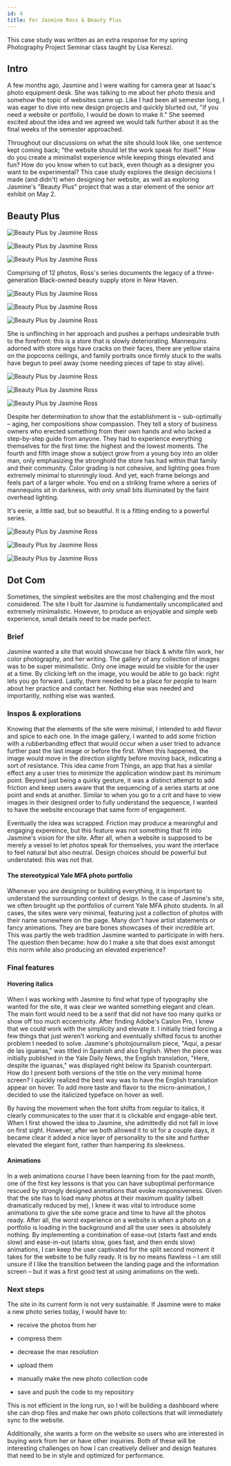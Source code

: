 ```yaml
---
id: 4
title: For Jasmine Ross & Beauty Plus
---
```


This case study was written as an extra response for my spring Photography Project Seminar class taught by Lisa Kereszi.

## Intro

A few months ago, Jasmine and I were waiting for camera gear at Isaac's photo equipment desk. She was talking to me about her photo thesis and somehow the topic of websites came up. Like I had been all semester long, I was eager to dive into new design projects and quickly blurted out, "if you need a website or portfolio, I would be down to make it." She seemed excited about the idea and we agreed we would talk further about it as the final weeks of the semester approached.

Throughout our discussions on what the site should look like, one sentence kept coming back; "the website should let the work speak for itself." How do you create a minimalist experience while keeping things elevated and fun? How do you know when to cut back, even though as a designer you want to be experimental? This case study explores the design decisions I made (and didn't) when designing her website, as well as exploring Jasmine's "Beauty Plus" project that was a star element of the senior art exhibit on May 2.

## Beauty Plus

![Beauty Plus by Jasmine Ross](/52/04/1.jpg)

![Beauty Plus by Jasmine Ross](/52/04/2.jpg)

![Beauty Plus by Jasmine Ross](/52/04/3.jpg)

Comprising of 12 photos, Ross's series documents the legacy of a three-generation Black-owned beauty supply store in New Haven.

![Beauty Plus by Jasmine Ross](/52/04/4.jpg)

![Beauty Plus by Jasmine Ross](/52/04/5.jpg)

![Beauty Plus by Jasmine Ross](/52/04/6.jpg)

She is unflinching in her approach and pushes a perhaps undesirable truth to the forefront: this is a store that is slowly deteriorating. Mannequins adorned with store wigs have cracks on their faces, there are yellow stains on the popcorns ceilings, and family portraits once firmly stuck to the walls have begun to peel away (some needing pieces of tape to stay alive).

![Beauty Plus by Jasmine Ross](/52/04/7.jpg)

![Beauty Plus by Jasmine Ross](/52/04/8.jpg)

![Beauty Plus by Jasmine Ross](/52/04/9.jpg)

Despite her determination to show that the establishment is – sub-optimally – aging, her compositions show compassion. They tell a story of business owners who erected something from their own hands and who lacked a step-by-step guide from anyone. They had to experience everything themselves for the first time: the highest and the lowest moments. The fourth and fifth image show a subject grow from a young boy into an older man, only emphasizing the stronghold the store has had within that family and their community. Color grading is not cohesive, and lighting goes from extremely minimal to stunningly loud. And yet, each frame belongs and feels part of a larger whole. You end on a striking frame where a series of mannequins sit in darkness, with only small bits illuminated by the faint overhead lighting.

It's eerie, a little sad, but so beautiful. It is a fitting ending to a powerful series.

![Beauty Plus by Jasmine Ross](/52/04/10.jpg)

![Beauty Plus by Jasmine Ross](/52/04/11.jpg)

![Beauty Plus by Jasmine Ross](/52/04/12.jpg)

## Dot Com

<VimeoPlayer id="1081345079">

Sometimes, the simplest websites are the most challenging and the most considered. The site I built for Jasmine is fundamentally uncomplicated and extremely minimalistic. However, to produce an enjoyable and simple web experience, small details need to be made perfect.

### Brief

Jasmine wanted a site that would showcase her black & white film work, her color photography, and her writing. The gallery of any collection of images was to be super minimalistic. Only one image would be visible for the user at a time. By clicking left on the image, you would be able to go back: right lets you go forward. Lastly, there needed to be a place for people to learn about her practice and contact her. Nothing else was needed and importantly, nothing else was wanted.

### Inspos & explorations

Knowing that the elements of the site were minimal, I intended to add flavor and spice to each one. In the image gallery, I wanted to add some friction with a rubberbanding effect that would occur when a user tried to advance further past the last image or before the first. When this happened, the image would move in the direction slightly before moving back, indicating a sort of resistance. This idea came from Things, an app that has a similar effect any a user tries to minimize the application window past its minimum point. Beyond just being a quirky gesture, it was a distinct attempt to add friction and keep users aware that the sequencing of a series starts at one point and ends at another. Similar to when you go to a crit and have to view images in their designed order to fully understand the sequence, I wanted to have the website encourage that same form of engagement.

Eventually the idea was scrapped. Friction may produce a meaningful and engaging expereince, but this feature was not something that fit into Jasmine's vision for the site. After all, when a website is supposed to be merely a vessel to let photos speak for themselves, you want the interface to feel natural but also neutral. Design choices should be powerful but understated: this was not that.

#### The stereotypical Yale MFA photo portfolio

Whenever you are designing or building everything, it is important to understand the surrounding context of design. In the case of Jasmine's site, we often brought up the portfolios of current Yale MFA photo students. In all cases, the sites were very minimal, featuring just a collection of photos with their name somewhere on the page. Many don't have artist statements or fancy animations. They are bare bones showcases of their incredible art. This was partly the web tradition Jasmine wanted to participate in with hers. The question then became: how do I make a site that does exist amongst this norm while also producing an elevated experience?

### Final features

#### Hovering italics

When I was working with Jasmine to find what type of typography she wanted for the site, it was clear we wanted something elegant and clean. The main font would need to be a serif that did not have too many quirks or show off too much eccentricity. After finding Adobe's Caslon Pro, I knew that we could work with the simplicity and elevate it. I initially tried forcing a few things that just weren't working and eventually shifted focus to another problem I needed to solve. Jasmine's photojournalism piece, "Aquí, a pesar de las iguanas," was titled in Spanish and also English. When the piece was initially published in the Yale Daily News, the English translation, "Here, despite the iguanas," was displayed right below its Spanish counterpart. How do I present both versions of the title on the very minimal home screen? I quickly realized the best way was to have the English translation appear on hover. To add more taste and flavor to the micro-animation, I decided to use the italicized typeface on hover as well.

<VimeoPlayer id="1081349849">

By having the movement when the font shifts from regular to italics, it clearly communicates to the user that it is clickable and engage-able text. When I first showed the idea to Jasmine, she admittedly did not fall in love on first sight. However, after we both allowed it to sit for a couple days, it became clear it added a nice layer of personality to the site and further elevated the elegant font, rather than hampering its sleekness.

#### Animations

In a web animations course I have been learning from for the past month, one of the first key lessons is that you can have suboptimal performance rescued by strongly designed animations that evoke responsiveness. Given that the site has to load many photos at their maximum quality (albeit dramatically reduced by me), I knew it was vital to introduce some animations to give the site some grace and time to have all the photos ready. After all, the worst experience on a website is when a photo on a portfolio is loading in the background and all the user sees is absolutely nothing. By implementing a combination of ease-out (starts fast and ends slow) and ease-in-out (starts slow, goes fast, and then ends slow) animations, I can keep the user captivated for the split second moment it takes for the website to be fully ready. It is by no means flawless – I am still unsure if I like the transition between the landing page and the information screen – but it was a first good test at using animations on the web.

### Next steps

The site in its current form is not very sustainable. If Jasmine were to make a new photo series today, I would have to:

- receive the photos from her

- compress them

- decrease the max resolution

- upload them

- manually make the new photo collection code

- save and push the code to my repository

This is not efficient in the long run, so I will be building a dashboard where she can drop files and make her own photo collections that will immediately sync to the website.

Additionally, she wants a form on the website so users who are interested in buying work from her or have other inquiries. Both of these will be interesting challenges on how I can creatively deliver and design features that need to be in style and optimized for performance.

<VimeoPlayer id="1081351260">
